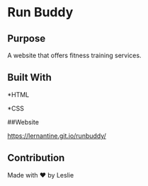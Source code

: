 # Run Buddy

## Purpose

A website that offers fitness training services.

## Built With

*HTML

*CSS

##Website

https://lernantine.git.io/runbuddy/

## Contribution
Made with ❤️ by Leslie
